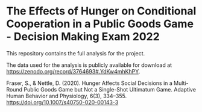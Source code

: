 # The Effects of Hunger on Conditional Cooperation in a Public Goods Game - Decision Making Exam 2022
This repository contains the full analysis for the project.

The data used for the analysis is publicly available for download at https://zenodo.org/record/3764693#.YdKw4mhKhPY.

Fraser, S., & Nettle, D. (2020). Hunger Affects Social Decisions in a Multi-Round Public Goods Game but Not a Single-Shot Ultimatum Game. Adaptive Human Behavior and Physiology, 6(3), 334–355. https://doi.org/10.1007/s40750-020-00143-3
